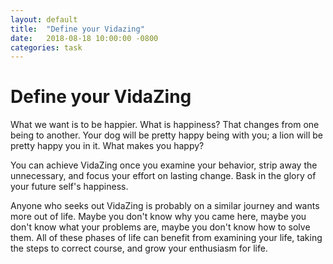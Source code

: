 ```yaml
---
layout: default
title:  "Define your Vidazing"
date:   2018-08-18 10:00:00 -0800
categories: task
---
```

# Define your VidaZing
What we want is to be happier. What is happiness? That changes from one being to another. Your dog will be pretty happy being with you; a lion will be pretty happy you in it. What makes you happy?

You can achieve VidaZing once you examine your behavior, strip away the unnecessary, and focus your effort on lasting change. Bask in the glory of your future self's happiness.

Anyone who seeks out VidaZing is probably on a similar journey and wants more out of life. Maybe you don't know why you came here, maybe you don't know what your problems are, maybe you don't know how to solve them. All of these phases of life can benefit from examining your life, taking the steps to correct course, and grow your enthusiasm for life.

